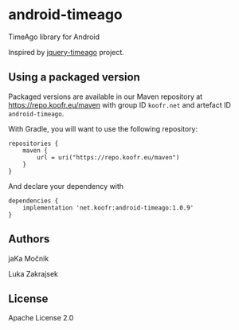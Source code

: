 # android-timeago

TimeAgo library for Android

Inspired by [jquery-timeago](https://github.com/rmm5t/jquery-timeago) project.

## Using a packaged version

Packaged versions are available in our Maven repository at
https://repo.koofr.eu/maven with group ID `koofr.net` and
artefact ID `android-timeago`.

With Gradle, you will want to use the following repository:

```
repositories {
    maven {
        url = uri("https://repo.koofr.eu/maven")
    }
}
```

And declare your dependency with

```
dependencies {
    implementation 'net.koofr:android-timeago:1.0.9'
}
```

## Authors

jaKa Močnik

Luka Zakrajsek


## License

Apache License 2.0

